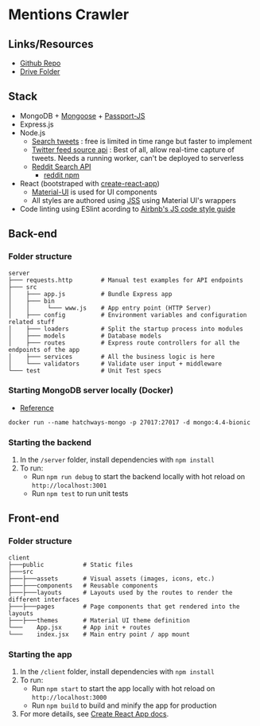 # Mentions Crawler

## Links/Resources

- [Github Repo](https://github.com/hatchways/team-bulldozer-1/invitations)
- [Drive Folder](https://drive.google.com/drive/u/2/folders/1_LKa9peQrEwvZEWDE-z-AD7DMntX3qoP)


## Stack

- MongoDB + [Mongoose](https://mongoosejs.com/docs/) + [Passport-JS](http://www.passportjs.org/)
- Express.js
- Node.js
    - [Search tweets](https://developer.twitter.com/en/docs/tweets/search/overview) : free is limited in time range but faster to implement
    - [Twitter feed source api](https://developer.twitter.com/en/docs/tweets/filter-realtime/overview) : Best of all, allow real-time capture of tweets. Needs a running worker, can't be deployed to serverless
    - [Reddit Search API](https://www.reddit.com/dev/api/#GET_search)
      - [reddit npm](https://www.npmjs.com/package/reddit)
- React (bootstraped with [create-react-app](https://create-react-app.dev/)) 
    - [Material-UI](https://material-ui.com/) is used for UI components
    - All styles are authored using [JSS](https://cssinjs.org/) using Material UI's wrappers
- Code linting using ESlint acording to [Airbnb's JS code style guide](https://github.com/airbnb/javascript/tree/master/react)

## Back-end

### Folder structure

```
server
├─── requests.http        # Manual test examples for API endpoints
├─── src
│    ├─── app.js          # Bundle Express app
│    ├─── bin
│    │     └─── www.js    # App entry point (HTTP Server)
│    ├─── config          # Environment variables and configuration related stuff
│    ├─── loaders         # Split the startup process into modules
│    ├─── models          # Database models
│    ├─── routes          # Express route controllers for all the endpoints of the app
│    ├─── services        # All the business logic is here
│    └─── validators      # Validate user input + middleware
└─── test                 # Unit Test specs
```

### Starting MongoDB server locally (Docker)

  - [Reference](https://hub.docker.com/_/mongo)

```
docker run --name hatchways-mongo -p 27017:27017 -d mongo:4.4-bionic
```

### Starting the backend

1. In the `/server` folder, install dependencies with `npm install`
2. To run:
    * Run `npm run debug` to start the backend locally with hot reload on `http://localhost:3001`
    * Run `npm test` to run unit tests


## Front-end

### Folder structure
```
client
├───public           # Static files
├───src
├───├───assets       # Visual assets (images, icons, etc.)
├───├───components   # Reusable components
├───├───layouts      # Layouts used by the routes to render the different interfaces
├───├───pages        # Page components that get rendered into the layouts
├───├───themes       # Material UI theme definition
└───    App.jsx      # App init + routes
└───    index.jsx    # Main entry point / app mount
```

### Starting the app

1. In the `/client` folder, install dependencies with `npm install`
2. To run:
    * Run `npm start` to start the app locally with hot reload on `http://localhost:3000`
    * Run `npm build` to build and minify the app for production
3. For more details, see [Create React App docs](https://create-react-app.dev/docs/getting-started).

